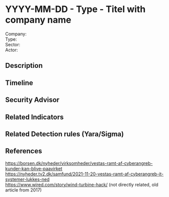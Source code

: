 # YYYY-MM-DD - Type - Titel with company name 
Company:    
Type:   
Sector:  
Actor:   

## Description  

## Timeline

## Security Advisor

## Related Indicators

## Related Detection rules (Yara/Sigma)

## References
https://borsen.dk/nyheder/virksomheder/vestas-ramt-af-cyberangreb-kunder-kan-blive-paavirket  
https://nyheder.tv2.dk/samfund/2021-11-20-vestas-ramt-af-cyberangreb-it-systemer-lukkes-ned  
https://www.wired.com/story/wind-turbine-hack/ (not directly related, old article from 2017)  
